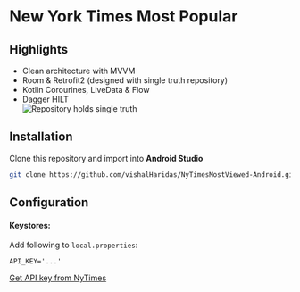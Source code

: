 # New York Times Most Popular 

## Highlights
* Clean architecture with MVVM
* Room & Retrofit2 (designed with single truth repository)
* Kotlin Corourines, LiveData & Flow
* Dagger HILT  
![Repository holds single truth](https://developer.android.com/topic/libraries/architecture/images/final-architecture.png "Single Truth Repository")

## Installation
Clone this repository and import into **Android Studio**
```bash
git clone https://github.com/vishalHaridas/NyTimesMostViewed-Android.git
```

## Configuration
#### Keystores:
Add following to `local.properties`:
```
API_KEY='...'
```
[Get API key from NyTimes](https://developer.nytimes.com/apis)
